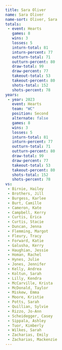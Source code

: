 ```yaml
---
title: Sara Oliver
name: Sara Oliver
name-sort: Oliver, Sara
totals:
 - event: Hearts
   games: 8
   wins: 3
   losses: 5
   inturn-total: 81
   inturn-percent: 77
   outturn-total: 71
   outturn-percent: 80
   draw-total: 99
   draw-percent: 77
   takeout-total: 53
   takeout-percent: 80
   shots-total: 152
   shots-percent: 78
years:
 - year: 2023
   event: Hearts
   team: "WC"
   position: Second
   alternate: false
   games: 8
   wins: 3
   losses: 5
   inturn-total: 81
   inturn-percent: 77
   outturn-total: 71
   outturn-percent: 80
   draw-total: 99
   draw-percent: 77
   takeout-total: 53
   takeout-percent: 80
   shots-total: 152
   shots-percent: 78
vs:
 - Birnie, Hailey
 - Brothers, Jill
 - Burgess, Karlee
 - Burt, Camille
 - Cameron, Kate
 - Campbell, Kerry
 - Curtis, Erica
 - Curtis, Stacie
 - Duncan, Jenna
 - Flemming, Margot
 - Fleury, Tracy
 - Forward, Katie
 - Galusha, Kerry
 - Haughian, Jessie
 - Homan, Rachel
 - Hynes, Julie
 - Jones, Jennifer
 - Kelly, Andrea
 - Koltun, Sarah
 - Lilly, Kendra
 - McCarville, Krista
 - McDonald, Taylor
 - Miskew, Emma
 - Moore, Kristie
 - Potts, Sarah
 - Quillian, Sylvie
 - Rizzo, Jo-Ann
 - Scheidegger, Casey
 - Sippala, Ashley
 - Tuor, Kimberly
 - Wilkes, Sarah
 - Zacharias, Emily
 - Zacharias, Mackenzie
---
```

